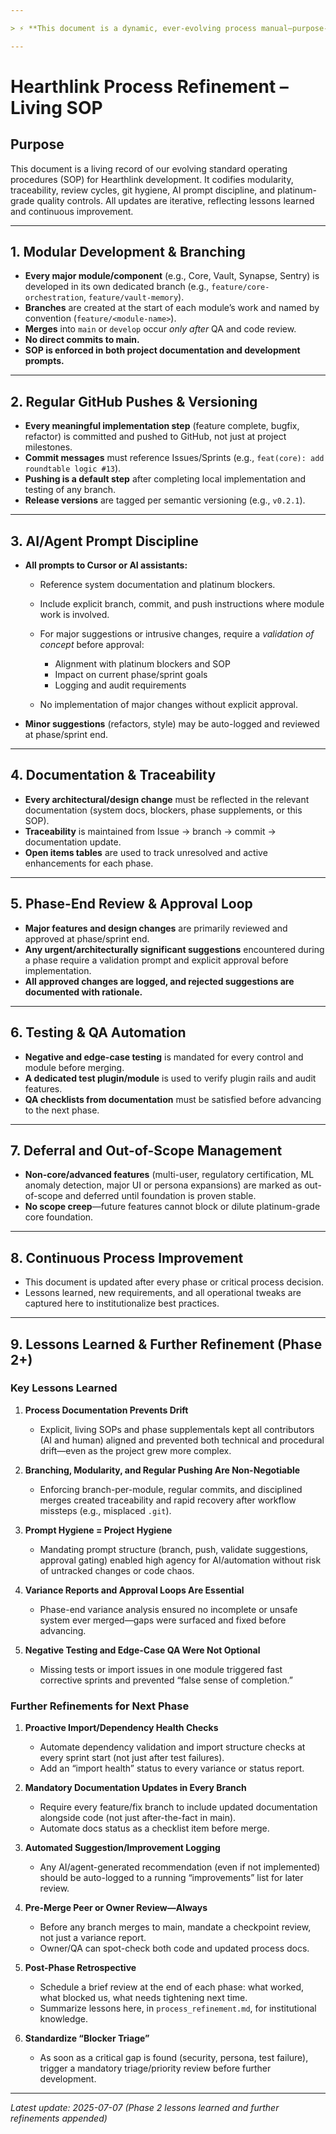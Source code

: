 ```yaml
---

> ⚡ **This document is a dynamic, ever-evolving process manual—purpose-built to learn from failing forward and continuous improvement. Every lesson, challenge, and enhancement is recorded here to drive Hearthlink toward platinum-grade excellence.**

---
```


# Hearthlink Process Refinement – Living SOP

## Purpose

This document is a living record of our evolving standard operating procedures (SOP) for Hearthlink development. It codifies modularity, traceability, review cycles, git hygiene, AI prompt discipline, and platinum-grade quality controls. All updates are iterative, reflecting lessons learned and continuous improvement.

---

## 1. Modular Development & Branching

* **Every major module/component** (e.g., Core, Vault, Synapse, Sentry) is developed in its own dedicated branch (e.g., `feature/core-orchestration`, `feature/vault-memory`).
* **Branches** are created at the start of each module’s work and named by convention (`feature/<module-name>`).
* **Merges** into `main` or `develop` occur *only after* QA and code review.
* **No direct commits to main.**
* **SOP is enforced in both project documentation and development prompts.**

---

## 2. Regular GitHub Pushes & Versioning

* **Every meaningful implementation step** (feature complete, bugfix, refactor) is committed and pushed to GitHub, not just at project milestones.
* **Commit messages** must reference Issues/Sprints (e.g., `feat(core): add roundtable logic #13`).
* **Pushing is a default step** after completing local implementation and testing of any branch.
* **Release versions** are tagged per semantic versioning (e.g., `v0.2.1`).

---

## 3. AI/Agent Prompt Discipline

* **All prompts to Cursor or AI assistants:**

  * Reference system documentation and platinum blockers.
  * Include explicit branch, commit, and push instructions where module work is involved.
  * For major suggestions or intrusive changes, require a *validation of concept* before approval:

    * Alignment with platinum blockers and SOP
    * Impact on current phase/sprint goals
    * Logging and audit requirements
  * No implementation of major changes without explicit approval.
* **Minor suggestions** (refactors, style) may be auto-logged and reviewed at phase/sprint end.

---

## 4. Documentation & Traceability

* **Every architectural/design change** must be reflected in the relevant documentation (system docs, blockers, phase supplements, or this SOP).
* **Traceability** is maintained from Issue → branch → commit → documentation update.
* **Open items tables** are used to track unresolved and active enhancements for each phase.

---

## 5. Phase-End Review & Approval Loop

* **Major features and design changes** are primarily reviewed and approved at phase/sprint end.
* **Any urgent/architecturally significant suggestions** encountered during a phase require a validation prompt and explicit approval before implementation.
* **All approved changes are logged, and rejected suggestions are documented with rationale.**

---

## 6. Testing & QA Automation

* **Negative and edge-case testing** is mandated for every control and module before merging.
* **A dedicated test plugin/module** is used to verify plugin rails and audit features.
* **QA checklists from documentation** must be satisfied before advancing to the next phase.

---

## 7. Deferral and Out-of-Scope Management

* **Non-core/advanced features** (multi-user, regulatory certification, ML anomaly detection, major UI or persona expansions) are marked as out-of-scope and deferred until foundation is proven stable.
* **No scope creep**—future features cannot block or dilute platinum-grade core foundation.

---

## 8. Continuous Process Improvement

* This document is updated after every phase or critical process decision.
* Lessons learned, new requirements, and all operational tweaks are captured here to institutionalize best practices.

---

## 9. Lessons Learned & Further Refinement (Phase 2+)

### Key Lessons Learned

1. **Process Documentation Prevents Drift**

   * Explicit, living SOPs and phase supplementals kept all contributors (AI and human) aligned and prevented both technical and procedural drift—even as the project grew more complex.
2. **Branching, Modularity, and Regular Pushing Are Non-Negotiable**

   * Enforcing branch-per-module, regular commits, and disciplined merges created traceability and rapid recovery after workflow missteps (e.g., misplaced `.git`).
3. **Prompt Hygiene = Project Hygiene**

   * Mandating prompt structure (branch, push, validate suggestions, approval gating) enabled high agency for AI/automation without risk of untracked changes or code chaos.
4. **Variance Reports and Approval Loops Are Essential**

   * Phase-end variance analysis ensured no incomplete or unsafe system ever merged—gaps were surfaced and fixed before advancing.
5. **Negative Testing and Edge-Case QA Were Not Optional**

   * Missing tests or import issues in one module triggered fast corrective sprints and prevented “false sense of completion.”

### Further Refinements for Next Phase

1. **Proactive Import/Dependency Health Checks**

   * Automate dependency validation and import structure checks at every sprint start (not just after test failures).
   * Add an “import health” status to every variance or status report.
2. **Mandatory Documentation Updates in Every Branch**

   * Require every feature/fix branch to include updated documentation alongside code (not just after-the-fact in main).
   * Automate docs status as a checklist item before merge.
3. **Automated Suggestion/Improvement Logging**

   * Any AI/agent-generated recommendation (even if not implemented) should be auto-logged to a running “improvements” list for later review.
4. **Pre-Merge Peer or Owner Review—Always**

   * Before any branch merges to main, mandate a checkpoint review, not just a variance report.
   * Owner/QA can spot-check both code and updated process docs.
5. **Post-Phase Retrospective**

   * Schedule a brief review at the end of each phase: what worked, what blocked us, what needs tightening next time.
   * Summarize lessons here, in `process_refinement.md`, for institutional knowledge.
6. **Standardize “Blocker Triage”**

   * As soon as a critical gap is found (security, persona, test failure), trigger a mandatory triage/priority review before further development.

---

*Latest update: 2025-07-07 (Phase 2 lessons learned and further refinements appended)*

